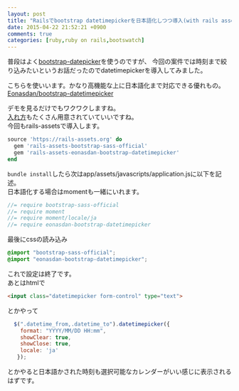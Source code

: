 ```yaml
---
layout: post
title: "Railsでbootstrap datetimepickerを日本語化しつつ導入(with rails assets)"
date: 2015-04-22 21:52:21 +0900
comments: true
categories: [ruby,ruby on rails,bootswatch]
---
```



普段はよく[bootstrap-datepicker](https://github.com/eternicode/bootstrap-datepicker)を使うのですが、
今回の案件では時刻まで絞り込みたいというお話だったのでdatetimepickerを導入してみました。  


こちらを使いいます。かなり高機能な上に日本語化まで対応できる優れもの。  
[Eonasdan/bootstrap-datetimepicker](http://eonasdan.github.io/bootstrap-datetimepicker/)  
  
デモを見るだけでもワクワクしますね。  
[入れ方](http://eonasdan.github.io/bootstrap-datetimepicker/Installing/)もたくさん用意されていていいですね。  
今回もrails-assetsで導入します。  
  
<!-- more -->
  
```ruby Gemfile
source 'https://rails-assets.org' do
  gem 'rails-assets-bootstrap-sass-official'
  gem 'rails-assets-eonasdan-bootstrap-datetimepicker'
end
```
  
`bundle install`したら次はapp/assets/javascripts/application.jsに以下を記述。  
日本語化する場合はmomentも一緒にいれます。  
  
```js app/assets/javascripts/application.js
//= require bootstrap-sass-official
//= require moment
//= require moment/locale/ja
//= require eonasdan-bootstrap-datetimepicker
```
  
最後にcssの読み込み  
```css app/assets/stylesheets/application.css.scss
@import "bootstrap-sass-official";
@import "eonasdan-bootstrap-datetimepicker";
```
  
これで設定は終了です。  
あとはhtmlで  
  
```html
<input class="datetimepicker form-control" type="text">
```
  
とかやって  
  
```js
  $(".datetime_from,.datetime_to").datetimepicker({
    format: "YYYY/MM/DD HH:mm",
    showClear: true,
    showClose: true,
    locale: 'ja'
   });
```
  
とかやると日本語かされた時刻も選択可能なカレンダーがいい感じに表示されるはずです。
